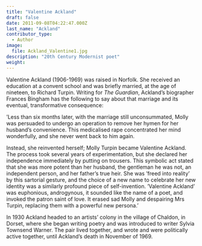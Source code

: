 ```yaml
---
title: "Valentine Ackland"
draft: false
date: 2011-09-08T04:22:47.000Z
last_name: "Ackland"
contributor_type:
  - Author
image:
  file: Ackland_Valentine1.jpg
description: "20th Century Modernist poet"
weight:
---
```


Valentine Ackland (1906-1969) was raised in Norfolk. She received an education at a convent school and was briefly married, at the age of nineteen, to Richard Turpin. Writing for _The Guardian_, Ackland’s biographer Frances Bingham has the following to say about that marriage and its eventual, transformative consequence: 

’Less than six months later, with the marriage still unconsummated, Molly was persuaded to undergo an operation to remove her hymen for her husband’s convenience. This medicalised rape concentrated her mind wonderfully, and she never went back to him again.

Instead, she reinvented herself; Molly Turpin became Valentine Ackland. The process took several years of experimentation, but she declared her independence immediately by putting on trousers. This symbolic act stated that she was more potent than her husband, the gentleman he was not, an independent person, and her father’s true heir. She was ’freed into reality’ by this sartorial gesture, and the choice of a new name to celebrate her new identity was a similarly profound piece of self-invention. ’Valentine Ackland’ was euphonious, androgynous, it sounded like the name of a poet, and invoked the patron saint of love. It erased sad Molly and despairing Mrs Turpin, replacing them with a powerful new persona.’

In 1930 Ackland headed to an artists’ colony in the village of Chaldon, in Dorset, where she began writing poetry and was introduced to writer Sylvia Townsend Warner. The pair lived together, and wrote and were politically active together, until Ackland’s death in November of 1969.

